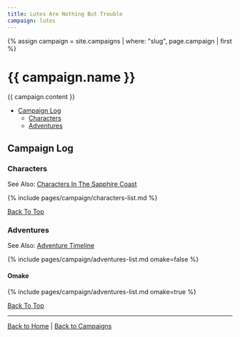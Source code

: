 ```yaml
---
title: Lutes Are Nothing But Trouble
campaign: lutes
---
```


{% assign campaign = site.campaigns | where: "slug", page.campaign | first %}

# {{ campaign.name }}

{{ campaign.content }}

- [Campaign Log](#campaign-log)
  - [Characters](#characters)
  - [Adventures](#adventures)

## Campaign Log

### Characters

See Also: [Characters In The Sapphire Coast]({{site.baseurl}}/campaigns/lutes/characters)

{% include pages/campaign/characters-list.md %}

[Back To Top](#)

### Adventures

See Also: [Adventure Timeline]({{site.baseurl}}/campaigns/wellspring/adventures)

{% include pages/campaign/adventures-list.md omake=false %}

#### Omake

{% include pages/campaign/adventures-list.md omake=true %}

[Back To Top](#)

---

[Back to Home]({{site.baseurl}}/)
|
[Back to Campaigns]({{site.baseurl}}/campaigns)
